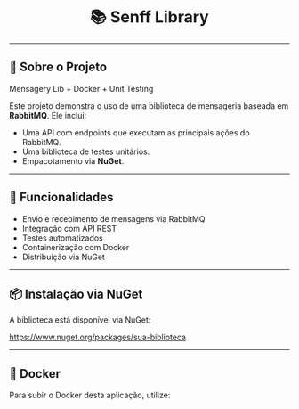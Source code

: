 <h1 align="center">📚 Senff Library</h1>

---

## 📖 Sobre o Projeto

Mensagery Lib + Docker + Unit Testing

Este projeto demonstra o uso de uma biblioteca de mensageria baseada em **RabbitMQ**. Ele inclui:

- Uma API com endpoints que executam as principais ações do RabbitMQ.
- Uma biblioteca de testes unitários.
- Empacotamento via **NuGet**.

---

## 🚀 Funcionalidades

- Envio e recebimento de mensagens via RabbitMQ
- Integração com API REST
- Testes automatizados
- Containerização com Docker
- Distribuição via NuGet

---

## 📦 Instalação via NuGet

A biblioteca está disponível via NuGet:

https://www.nuget.org/packages/sua-biblioteca

---

## 🐳 Docker

Para subir o Docker desta aplicação, utilize:

